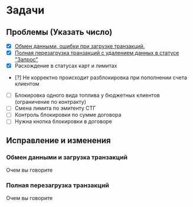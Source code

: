 # Задачи
## Проблемы (Указать число)
- [X] [Обмен данными, ошибки при загрузке транзакций.](#Обмен-данными-и-загрузка-транзакций)
- [X] [Полная перезагрузка транзакций с удалением данных в статусе "Запрос"](#Полная-перезагрузка-транзакций)
- [X] Расхождение в статусах карт и лимитах
- [?] Не корректно происходит разблокировка при пополнении счета клиентом
- [ ] Блокировка одного вида топлива у бюджетных клиентов (ограничение по контракту)
- [ ] Смена лимита по эмитенту СТГ
- [ ] Контроль блокировки по сумме договора
- [ ] Нужна кнопка блокировки в договоре

## Исправление и изменения
### Обмен данными и загрузка транзакций
Очем вы говорите 

### Полная перезагрузка транзакций
Очем вы говорите 

